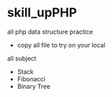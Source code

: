 # skill_upPHP

all php data structure practice
- copy all file to try on your local

all subject
- Stack
- Fibonacci
- Binary Tree
